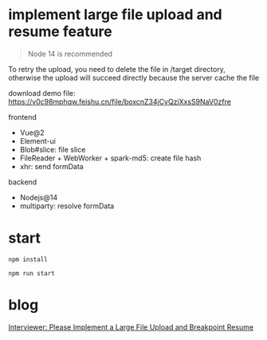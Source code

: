 # implement large file upload and resume feature

> Node 14 is recommended

To retry the upload, you need to delete the file in /target directory, otherwise the upload will succeed directly because the server cache the file

download demo file: https://v0c98mphqw.feishu.cn/file/boxcnZ34jCyQziXxsS9NaV0zfre


frontend
* Vue@2
* Element-ui
* Blob#slice: file slice
* FileReader + WebWorker + spark-md5: create file hash
* xhr: send formData

backend
* Nodejs@14
* multiparty: resolve formData

# start

```
npm install
```

```
npm run start
```

# blog
[Interviewer: Please Implement a Large File Upload and Breakpoint Resume](https://medium.com/p/1ca551e43950)
